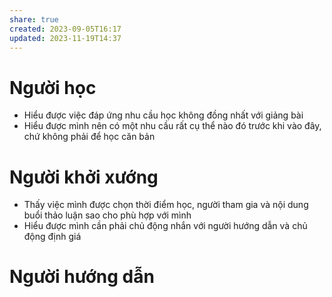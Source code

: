 ```yaml
---
share: true
created: 2023-09-05T16:17
updated: 2023-11-19T14:37
---
```

# Người học
- Hiểu được việc đáp ứng nhu cầu học không đồng nhất với giảng bài
- Hiểu được mình nên có một nhu cầu rất cụ thể nào đó trước khi vào đây, chứ không phải để học căn bản
# Người khởi xướng
- Thấy việc mình được chọn thời điểm học, người tham gia và nội dung buổi thảo luận sao cho phù hợp với mình 
- Hiểu được mình cần phải chủ động nhắn với người hướng dẫn và chủ động định giá
# Người hướng dẫn


